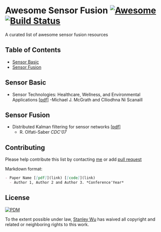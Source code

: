 # Awesome Sensor Fusion [![Awesome](https://awesome.re/badge.svg)](https://awesome.re) [![Build Status](https://travis-ci.org/stanleyw-tw/awesome-sensor-fusion.svg?branch=master)](https://travis-ci.org/stanleyw-tw/awesome-sensor-fusion)
A curated list of awesome sensor fusion resources


## Table of Contents
- [Sensor Basic](#sensor-basic)
- [Sensor Fusion](#sensor-fusion)

## Sensor Basic
- Sensor Technologies: Healthcare, Wellness, and Environmental Applications [[pdf]](https://link.springer.com/content/pdf/10.1007%2F978-1-4302-6014-1.pdf)
  -Michael J. McGrath and Clliodhna Ni Scanaill

## Sensor Fusion
- Distributed Kalman filtering for sensor networks [[pdf]](http://ieeexplore.ieee.org/abstract/document/4434303/)
  - R. Olfati-Saber *CDC'07*

## Contributing
Please help contribute this list by contacting [me](https://stanleyw-tw.github.io/) or add [pull request](https://github.com/stanleyw-tw/awesome-sensor-fusion/pulls)

Markdown format:
```markdown
- Paper Name [[pdf]](link) [[code]](link)
  - Author 1, Author 2 and Author 3. *Conference'Year*
```

## License
[![PDM](https://licensebuttons.net/p/mark/1.0/88x31.png)](https://creativecommons.org/publicdomain/zero/1.0/)

To the extent possible under law, [Stanley Wu](https://stanleyw-tw.github.io/) has waived all copyright and related or neighboring rights to this work.
